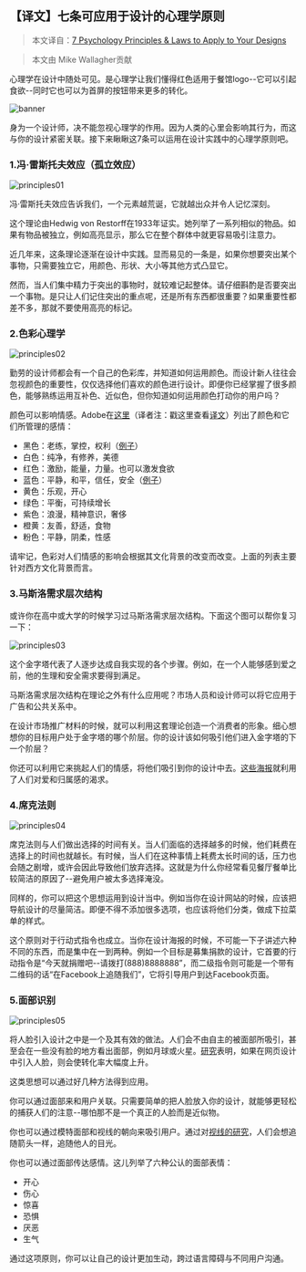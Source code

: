 ## 【译文】七条可应用于设计的心理学原则

> 本文译自：[7 Psychology Principles & Laws to Apply to Your Designs](http://justcreative.com/2016/04/13/7-psychology-principles-laws-to-apply-to-your-designs/)

> 本文由 Mike Wallagher贡献

心理学在设计中随处可见。是心理学让我们懂得红色适用于餐馆logo--它可以引起食欲--同时它也可以为首屏的按钮带来更多的转化。

![banner](../../image/7-Psychology-Principles&Laws-to-Apply-to-Your-Designs/banner.gif)

身为一个设计师，决不能忽视心理学的作用。因为人类的心里会影响其行为，而这与你的设计紧密关联。接下来瞅瞅这7条可以运用在设计实践中的心理学原则吧。

### 1.冯·雷斯托夫效应（孤立效应）

![principles01](../../image/7-Psychology-Principles&Laws-to-Apply-to-Your-Designs/principles01.jpg)

冯·雷斯托夫效应告诉我们，一个元素越荒诞，它就越出众并令人记忆深刻。

这个理论由Hedwig von Restorff在1933年证实。她列举了一系列相似的物品。如果有物品被独立，例如高亮显示，那么它在整个群体中就更容易吸引注意力。

近几年来，这条理论逐渐在设计中实践。显而易见的一条是，如果你想要突出某个事物，只需要独立它，用颜色、形状、大小等其他方式凸显它。

然而，当人们集中精力于突出的事物时，就较难记起整体。请仔细斟酌是否要突出一个事物。是只让人们记住突出的重点呢，还是所有东西都很重要？如果重要性都差不多，那就不要使用高亮的标记。

### 2.色彩心理学

![principles02](../../image/7-Psychology-Principles&Laws-to-Apply-to-Your-Designs/principles02.jpg)

勤劳的设计师都会有一个自己的色彩库，并知道如何运用颜色。而设计新人往往会忽视颜色的重要性，仅仅选择他们喜欢的颜色进行设计。即便你已经掌握了很多颜色，能够熟练运用互补色、近似色，但你知道如何运用颜色打动你的用户吗？

颜色可以影响情感。Adobe在[这里](http://blogs.adobe.com/dreamweaver/2015/10/the-psychology-and-emotion-behind-color-in-web-design.html)（译者注：戳这里查看[译文](./【译文】网页设计中隐藏在色彩之后的情感和心理学.md)）列出了颜色和它们所管理的感情：

  - 黑色：老练，掌控，权利（[例子](http://www.vibe.com/)）
  - 白色：纯净，有修养，美德
  - 红色：激励，能量，力量。也可以激发食欲
  - 蓝色：平静，和平，信任，安全（[例子](https://hostingfacts.com/)）
  - 黄色：乐观，开心
  - 绿色：平衡，可持续增长
  - 紫色：浪漫，精神意识，奢侈
  - 橙黄：友善，舒适，食物
  - 粉色：平静，阴柔，性感

请牢记，色彩对人们情感的影响会根据其文化背景的改变而改变。上面的列表主要针对西方文化背景而言。

### 3.马斯洛需求层次结构

或许你在高中或大学的时候学习过马斯洛需求层次结构。下面这个图可以帮你复习一下：

![principles03](../../image/7-Psychology-Principles&Laws-to-Apply-to-Your-Designs/principles03.png)

这个金字塔代表了人逐步达成自我实现的各个步骤。例如，在一个人能够感到爱之前，他的生理和安全需求要得到满足。

马斯洛需求层次结构在理论之外有什么应用呢？市场人员和设计师可以将它应用于广告和公共关系中。

在设计市场推广材料的时候，就可以利用这套理论创造一个消费者的形象。细心想想你的目标用户处于金字塔的哪个阶层。你的设计该如何吸引他们进入金字塔的下一个阶层？

你还可以利用它来挑起人们的情感，将他们吸引到你的设计中去。[这些海报](http://theinspirationroom.com/daily/2006/salvation-army-invisible/)就利用了人们对爱和归属感的渴求。

### 4.席克法则

![principles04](../../image/7-Psychology-Principles&Laws-to-Apply-to-Your-Designs/principles04.gif)

席克法则与人们做出选择的时间有关。当人们面临的选择越多的时候，他们耗费在选择上的时间也就越长。有时候，当人们在这种事情上耗费太长时间的话，压力也会随之剧增，或许会因此导致他们放弃选择。这就是为什么你经常看见餐厅餐单比较简洁的原因了--避免用户被太多选择淹没。

同样的，你可以把这个思想运用到设计当中。例如当你在设计网站的时候，应该把导航设计的尽量简洁。即便不得不添加很多选项，也应该将他们分类，做成下拉菜单的样式。

这个原则对于行动式指令也成立。当你在设计海报的时候，不可能一下子讲述六种不同的东西，而是集中在一到两种。例如一个目标是募集捐款的设计，它首要的行动指令是“今天就捐赠吧--请拨打(888)8888888”，而二级指令则可能是一个带有二维码的话“在Facebook上追随我们”，它将引导用户到达Facebook页面。

### 5.面部识别

![principles05](../../image/7-Psychology-Principles&Laws-to-Apply-to-Your-Designs/principles05.jpg)

将人脸引入设计之中是一个及其有效的做法。人们会不由自主的被面部所吸引，甚至会在一些没有脸的地方看出面部，例如月球或火星。[研究](https://blog.kissmetrics.com/boost-conversions-using-images/)表明，如果在网页设计中引入人脸，则会使转化率大幅度上升。

这类思想可以通过好几种方法得到应用。

你可以通过面部来和用户关联。只需要简单的把人脸放入你的设计，就能够更轻松的捕获人们的注意--哪怕那不是一个真正的人脸而是近似物。

你也可以通过模特面部和视线的朝向来吸引用户。通过对[视线的研究](http://www.ncbi.nlm.nih.gov/pubmed/22512343)，人们会想追随箭头一样，追随他人的目光。

你也可以通过面部传达感情。这儿列举了六种公认的面部表情：

  - 开心
  - 伤心
  - 惊喜
  - 恐惧
  - 厌恶
  - 生气

通过这项原则，你可以让自己的设计更加生动，跨过语言障碍与不同用户沟通。


